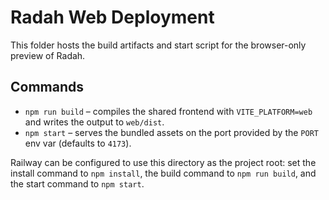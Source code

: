 # Radah Web Deployment

This folder hosts the build artifacts and start script for the browser-only preview of Radah.

## Commands

- `npm run build` – compiles the shared frontend with `VITE_PLATFORM=web` and writes the output to `web/dist`.
- `npm start` – serves the bundled assets on the port provided by the `PORT` env var (defaults to `4173`).

Railway can be configured to use this directory as the project root: set the install command to `npm install`, the build command to `npm run build`, and the start command to `npm start`.
